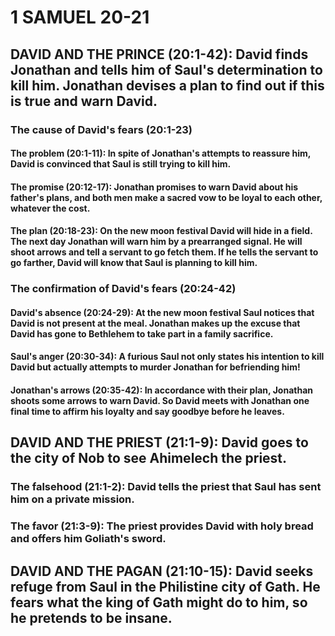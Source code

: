 ---
---
# 1 SAMUEL 20-21 
## DAVID AND THE PRINCE (20:1-42): David finds Jonathan and tells him of Saul\'s determination to kill him. Jonathan devises a plan to find out if this is true and warn David. 
###  The cause of David\'s fears (20:1-23) 
####  The problem (20:1-11): In spite of Jonathan\'s attempts to reassure him, David is convinced that Saul is still trying to kill him. 
####  The promise (20:12-17): Jonathan promises to warn David about his father\'s plans, and both men make a sacred vow to be loyal to each other, whatever the cost. 
####  The plan (20:18-23): On the new moon festival David will hide in a field. The next day Jonathan will warn him by a prearranged signal. He will shoot arrows and tell a servant to go fetch them. If he tells the servant to go farther, David will know that Saul is planning to kill him. 
###  The confirmation of David\'s fears (20:24-42) 
####  David\'s absence (20:24-29): At the new moon festival Saul notices that David is not present at the meal. Jonathan makes up the excuse that David has gone to Bethlehem to take part in a family sacrifice. 
####  Saul\'s anger (20:30-34): A furious Saul not only states his intention to kill David but actually attempts to murder Jonathan for befriending him! 
####  Jonathan\'s arrows (20:35-42): In accordance with their plan, Jonathan shoots some arrows to warn David. So David meets with Jonathan one final time to affirm his loyalty and say goodbye before he leaves. 
## DAVID AND THE PRIEST (21:1-9): David goes to the city of Nob to see Ahimelech the priest. 
###  The falsehood (21:1-2): David tells the priest that Saul has sent him on a private mission. 
###  The favor (21:3-9): The priest provides David with holy bread and offers him Goliath\'s sword. 
## DAVID AND THE PAGAN (21:10-15): David seeks refuge from Saul in the Philistine city of Gath. He fears what the king of Gath might do to him, so he pretends to be insane. 

